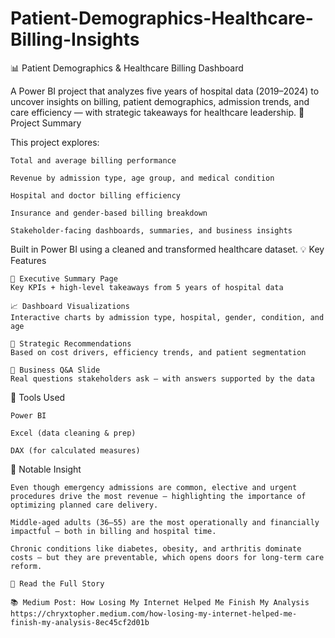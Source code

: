 # Patient-Demographics-Healthcare-Billing-Insights
📊 Patient Demographics & Healthcare Billing Dashboard

A Power BI project that analyzes five years of hospital data (2019–2024) to uncover insights on billing, patient demographics, admission trends, and care efficiency — with strategic takeaways for healthcare leadership.
📁 Project Summary

This project explores:

    Total and average billing performance

    Revenue by admission type, age group, and medical condition

    Hospital and doctor billing efficiency

    Insurance and gender-based billing breakdown

    Stakeholder-facing dashboards, summaries, and business insights

Built in Power BI using a cleaned and transformed healthcare dataset.
💡 Key Features

    📌 Executive Summary Page
    Key KPIs + high-level takeaways from 5 years of hospital data

    📈 Dashboard Visualizations
    Interactive charts by admission type, hospital, gender, condition, and age

    📑 Strategic Recommendations
    Based on cost drivers, efficiency trends, and patient segmentation

    🧠 Business Q&A Slide
    Real questions stakeholders ask — with answers supported by the data

🧰 Tools Used

    Power BI

    Excel (data cleaning & prep)

    DAX (for calculated measures)

📌 Notable Insight

    Even though emergency admissions are common, elective and urgent procedures drive the most revenue — highlighting the importance of optimizing planned care delivery.

    Middle-aged adults (36–55) are the most operationally and financially impactful — both in billing and hospital time.

    Chronic conditions like diabetes, obesity, and arthritis dominate costs — but they are preventable, which opens doors for long-term care reform.

    📖 Read the Full Story

    📚 Medium Post: How Losing My Internet Helped Me Finish My Analysis
    https://chryxtopher.medium.com/how-losing-my-internet-helped-me-finish-my-analysis-8ec45cf2d01b
